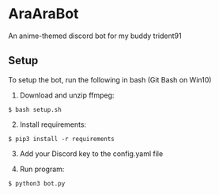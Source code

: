 # AraAraBot
 
An anime-themed discord bot for my buddy trident91

## Setup
To setup the bot, run the following in bash (Git Bash on Win10)

1) Download and unzip ffmpeg:
```shell
$ bash setup.sh
```

2) Install requirements:
```shell
$ pip3 install -r requirements
```

3) Add your Discord key to the config.yaml file 
   

4) Run program:
```shell
$ python3 bot.py
```
